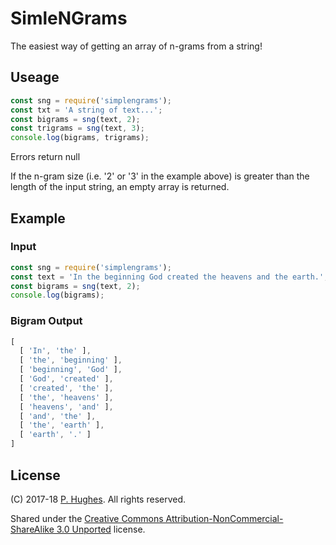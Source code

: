 # SimleNGrams

The easiest way of getting an array of n-grams from a string!

## Useage
```javascript
const sng = require('simplengrams');
const txt = 'A string of text...';
const bigrams = sng(text, 2);
const trigrams = sng(text, 3);
console.log(bigrams, trigrams);
```

Errors return null

If the n-gram size (i.e. '2' or '3' in the example above) is greater than the length of the input string, an empty array is returned.

## Example
### Input
```javascript
const sng = require('simplengrams');
const text = 'In the beginning God created the heavens and the earth.';
const bigrams = sng(text, 2);
console.log(bigrams);
```

### Bigram Output
```javascript
[
  [ 'In', 'the' ],
  [ 'the', 'beginning' ],
  [ 'beginning', 'God' ],
  [ 'God', 'created' ],
  [ 'created', 'the' ],
  [ 'the', 'heavens' ],
  [ 'heavens', 'and' ],
  [ 'and', 'the' ],
  [ 'the', 'earth' ],
  [ 'earth', '.' ]
]
```

## License
(C) 2017-18 [P. Hughes](https://www.phugh.es). All rights reserved.

Shared under the [Creative Commons Attribution-NonCommercial-ShareAlike 3.0 Unported](http://creativecommons.org/licenses/by-nc-sa/3.0/) license.